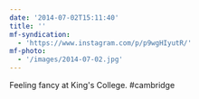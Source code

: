 ```yaml
---
date: '2014-07-02T15:11:40'
title: ''
mf-syndication:
  - 'https://www.instagram.com/p/p9wgHIyutR/'
mf-photo:
  - '/images/2014-07-02.jpg'
---
```

Feeling fancy at King's College. #cambridge
